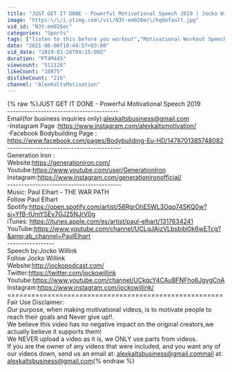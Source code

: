 ```yaml
---
title: "JUST GET IT DONE - Powerful Motivational Speech 2019 | Jocko Willink"
image: "https:\/\/i.ytimg.com\/vi\/N3t-em026ec\/hqdefault.jpg"
vid_id: "N3t-em026ec"
categories: "Sports"
tags: ["listen to this before you workout","Motivational Workout Speech 2018","Motivational Speech"]
date: "2021-06-06T18:44:57+03:00"
vid_date: "2019-01-26T09:15:00Z"
duration: "PT4M44S"
viewcount: "511126"
likeCount: "10875"
dislikeCount: "216"
channel: "AlexKaltsMotivation"
---
```

{% raw %}JUST GET IT DONE - Powerful Motivational Speech 2019<br />----------------------------------------<br />Email(for business inquiries only):alexkaltsbusiness@gmail.com<br />-Instagram Page :<a rel="nofollow" target="blank" href="https://www.instagram.com/alexkaltsmotivation/">https://www.instagram.com/alexkaltsmotivation/</a><br />-Facebook Bodybuilding Page : <a rel="nofollow" target="blank" href="https://www.facebook.com/pages/Bodybuilding-Eu-HD/1478701385748082">https://www.facebook.com/pages/Bodybuilding-Eu-HD/1478701385748082</a><br />-----------------------------------------<br />Generation Iron :<br />Website:<a rel="nofollow" target="blank" href="https://generationiron.com/">https://generationiron.com/</a><br />Youtube:<a rel="nofollow" target="blank" href="https://www.youtube.com/user/GenerationIron">https://www.youtube.com/user/GenerationIron</a><br />Instagram:<a rel="nofollow" target="blank" href="https://www.instagram.com/generationironofficial/">https://www.instagram.com/generationironofficial/</a><br />-----------------------------------------<br />Music: Paul Elhart - THE WAR PATH<br />Follow Paul Elhart <br />Spotify:<a rel="nofollow" target="blank" href="https://open.spotify.com/artist/58RgrOhE5WL3Oqq74SKQ0w?si=YfB-tUmYSEy7GJ25NJrV0g">https://open.spotify.com/artist/58RgrOhE5WL3Oqq74SKQ0w?si=YfB-tUmYSEy7GJ25NJrV0g</a><br />iTunes: <a rel="nofollow" target="blank" href="https://itunes.apple.com/es/artist/paul-elhart/1317634241">https://itunes.apple.com/es/artist/paul-elhart/1317634241</a><br />YouTube:<a rel="nofollow" target="blank" href="https://www.youtube.com/channel/UCLgJAizVLbsbibl0k6wETcg?&amp;ab_channel=PaulElhart">https://www.youtube.com/channel/UCLgJAizVLbsbibl0k6wETcg?&amp;ab_channel=PaulElhart</a><br />-----------------<br />Speech by:Jocko Willink<br />Follow Jocko Willink<br />Website:<a rel="nofollow" target="blank" href="http://jockopodcast.com/">http://jockopodcast.com/</a><br />Twitter:<a rel="nofollow" target="blank" href="https://twitter.com/jockowillink">https://twitter.com/jockowillink</a><br />Youtube:<a rel="nofollow" target="blank" href="https://www.youtube.com/channel/UCkqcY4CAuBFNFho6JgygCnA">https://www.youtube.com/channel/UCkqcY4CAuBFNFho6JgygCnA</a><br />Instagram:<a rel="nofollow" target="blank" href="https://www.instagram.com/jockowillink/">https://www.instagram.com/jockowillink/</a><br />======================================================<br />Fair Use Disclaimer: <br />Our purpose, when making motivational videos, is to motivate people to reach their goals and Never give up!!. <br />We believe this video has no negative impact on the original creators,we actually believe it supports them!<br />We NEVER upload a video as it is, we ONLY use parts from videos.<br />If you are the owner of any videos that were included, and you want any of our videos down, send us an email at: alexkaltsbusiness@gmail.commail at: alexkaltsbusiness@gmail.com{% endraw %}
